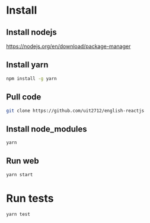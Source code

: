 # Install
## Install nodejs
https://nodejs.org/en/download/package-manager
## Install yarn
```bash
npm install -g yarn
```
## Pull code
```bash
git clone https://github.com/uit2712/english-reactjs
```
## Install node_modules
```bash
yarn
```
## Run web
```bash
yarn start
```
# Run tests
```bash
yarn test
```
